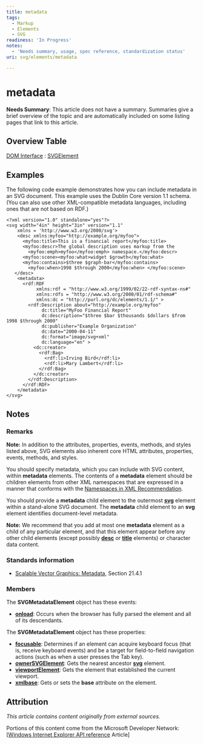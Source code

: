 ```yaml
---
title: metadata
tags:
  - Markup
  - Elements
  - SVG
readiness: 'In Progress'
notes:
  - 'Needs summary, usage, spec reference, standardization status'
uri: svg/elements/metadata

---
```

# metadata

**Needs Summary**: This article does not have a summary. Summaries give a brief overview of the topic and are automatically included on some listing pages that link to this article.

## Overview Table

[DOM Interface](/dom/interface)
:   [SVGElement](/svg/objects/SVGElement)

## Examples

The following code example demonstrates how you can include metadata in an SVG document. This example uses the Dublin Core version 1.1 schema. (You can also use other XML-compatible metadata languages, including ones that are not based on RDF.)



    <?xml version="1.0" standalone="yes"?>
    <svg width="4in" height="3in" version="1.1"
        xmlns = 'http://www.w3.org/2000/svg'>
        <desc xmlns:myfoo="http://example.org/myfoo">
          <myfoo:title>This is a financial report</myfoo:title>
          <myfoo:descr>The global description uses markup from the
            <myfoo:emph>myfoo</myfoo:emph> namespace.</myfoo:descr>
          <myfoo:scene><myfoo:what>widget $growth</myfoo:what>
          <myfoo:contains>$three $graph-bar</myfoo:contains>
            <myfoo:when>1998 $through 2000</myfoo:when> </myfoo:scene>
       </desc>
        <metadata>
          <rdf:RDF
               xmlns:rdf = "http://www.w3.org/1999/02/22-rdf-syntax-ns#"
               xmlns:rdfs = "http://www.w3.org/2000/01/rdf-schema#"
               xmlns:dc = "http://purl.org/dc/elements/1.1/" >
            <rdf:Description about="http://example.org/myfoo"
                 dc:title="MyFoo Financial Report"
                 dc:description="$three $bar $thousands $dollars $from 1998 $through 2000"
                 dc:publisher="Example Organization"
                 dc:date="2000-04-11"
                 dc:format="image/svg+xml"
                 dc:language="en" >
              <dc:creator>
                <rdf:Bag>
                  <rdf:li>Irving Bird</rdf:li>
                  <rdf:li>Mary Lambert</rdf:li>
                </rdf:Bag>
              </dc:creator>
            </rdf:Description>
          </rdf:RDF>
        </metadata>
    </svg>

</pre>

## Notes

### Remarks

**Note:** In addition to the attributes, properties, events, methods, and styles listed above, SVG elements also inherent core HTML attributes, properties, events, methods, and styles.

You should specify metadata, which you can include with SVG content, within **metadata** elements. The contents of a **metadata** element should be children elements from other XML namespaces that are expressed in a manner that conforms with the [Namespaces in XML Recommendation](http://go.microsoft.com/fwlink/p/?linkid=203781).

You should provide a **metadata** child element to the outermost [**svg**](/svg/elements/svg) element within a stand-alone SVG document. The **metadata** child element to an **svg** element identifies document-level metadata.

**Note:** We recommend that you add at most one **metadata** element as a child of any particular element, and that this element appear before any other child elements (except possibly [**desc**](/svg/elements/desc) or [**title**](/svg/elements/title) elements) or character data content.

### Standards information

-   [Scalable Vector Graphics: Metadata](http://go.microsoft.com/fwlink/p/?linkid=204750), Section 21.4.1

### Members

The **SVGMetadataElement** object has these events:

-   [**onload**](/svg/events/load): Occurs when the browser has fully parsed the element and all of its descendants.

The **SVGMetadataElement** object has these properties:

-   [**focusable**](/svg/properties/focusable): Determines if an element can acquire keyboard focus (that is, receive keyboard events) and be a target for field-to-field navigation actions (such as when a user presses the Tab key).
-   [**ownerSVGElement**](/svg/properties/ownerSVGElement): Gets the nearest ancestor [**svg**](/svg/objects/SVGElement) element.
-   [**viewportElement**](/svg/properties/viewportElement): Gets the element that established the current viewport.
-   [**xmlbase**](/svg/properties/xmlbase): Gets or sets the **base** attribute on the element.

## Attribution

*This article contains content originally from external sources.*

Portions of this content come from the Microsoft Developer Network: [[Windows Internet Explorer API reference](http://msdn.microsoft.com/en-us/library/ie/hh828809%28v=vs.85%29.aspx) Article]

